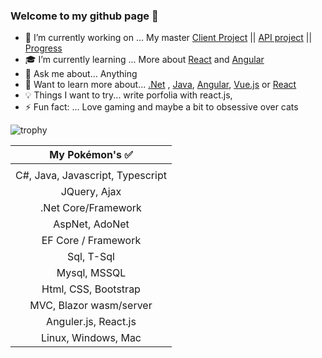 ### Welcome to my github page 🖖 

- 🔭 I’m currently working on ... My master [Client Project](https://github.com/Carpenteri1/CampusBookingConcept) || [API project](https://github.com/Carpenteri1/CampusBookingAPI) || [Progress](https://github.com/users/Carpenteri1/projects/7)
- 🎓 I’m currently learning ... More about [React](https://reactjs.org/ ) and [Angular](https://angular.io/)
- 💬 Ask me about... Anything
- 📖 Want to learn more about... [.Net](https://dotnet.microsoft.com/) , [Java](https://docs.oracle.com/en/java/), [Angular](https://angular.io/), [Vue.js](https://vuejs.org/) or [React](https://reactjs.org/)
- 💡 Things I want to try... write porfolia with react.js,
- ⚡ Fun fact: ... Love gaming and maybe a bit to obsessive over cats


![trophy](https://github-profile-trophy.vercel.app/?username=carpenteri1&theme=monokai&title=Issues,Commit,PullRequest,Repositories)


| My Pokémon's :white_check_mark:         |
|:--------------------:|  
|                      |
| C#, Java, Javascript, Typescript |  
| JQuery, Ajax                    |
| .Net Core/Framework  |
| AspNet, AdoNet        | 
| EF Core / Framework  | 
| Sql, T-Sql            |
| Mysql, MSSQL          |
| Html, CSS, Bootstrap   | 
| MVC, Blazor wasm/server   | 
| Anguler.js, React.js  |
| Linux, Windows, Mac    |


